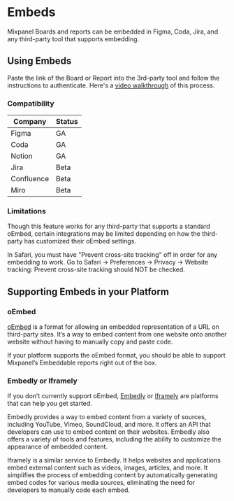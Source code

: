 # Embeds


Mixpanel Boards and reports can be embedded in Figma, Coda, Jira, and any third-party tool that supports embedding.

## Using Embeds

Paste the link of the Board or Report into the 3rd-party tool and follow the instructions to authenticate. Here's a [video walkthrough](https://www.loom.com/share/000acdf5b6d94efc98d143316afac1db) of this process.

### Compatibility

| Company     | Status |
|-------------|--------|
| Figma       | GA     |
| Coda        | GA     |
| Notion      | GA     |
| Jira        | Beta   |
| Confluence  | Beta   |
| Miro        | Beta   |

### Limitations
Though this feature works for any third-party that supports a standard oEmbed, certain integrations may be limited depending on how the third-party has customized their oEmbed settings.

In Safari, you must have "Prevent cross-site tracking" off in order for any embedding to work. Go to Safari -> Preferences -> Privacy -> Website tracking: Prevent cross-site tracking should NOT be checked.


## Supporting Embeds in your Platform

### oEmbed
[oEmbed](https://oembed.com/) is a format for allowing an embedded representation of a URL on third-party sites. It’s a way to embed content from one website onto another website without having to manually copy and paste code.

If your platform supports the oEmbed format, you should be able to support Mixpanel’s Embeddable reports right out of the box.

### Embedly or Iframely
If you don’t currently support oEmbed, [Embedly](https://embed.ly/) or [Iframely](https://iframely.com/) are platforms that can help you get started.

Embedly provides a way to embed content from a variety of sources, including YouTube, Vimeo, SoundCloud, and more. It offers an API that developers can use to embed content on their websites. Embedly also offers a variety of tools and features, including the ability to customize the appearance of embedded content.

Iframely is a similar service to Embedly. It helps websites and applications embed external content such as videos, images, articles, and more. It simplifies the process of embedding content by automatically generating embed codes for various media sources, eliminating the need for developers to manually code each embed.
